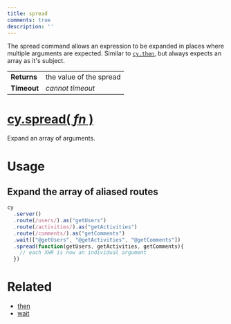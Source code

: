 ```yaml
---
title: spread
comments: true
description: ''
---
```


The spread command allows an expression to be expanded in places where multiple arguments are expected. Similar to [`cy.then`](https://on.cypress.io/api/then), but always expects an array as it's subject.

| | |
|--- | --- |
| **Returns** | the value of the spread |
| **Timeout** | *cannot timeout* |

# [cy.spread( *fn* )](#usage)

Expand an array of arguments.

# Usage

## Expand the array of aliased routes

```javascript
cy
  .server()
  .route(/users/).as("getUsers")
  .route(/activities/).as("getActivities")
  .route(/comments/).as("getComments")
  .wait(["@getUsers", "@getActivities", "@getComments"])
  .spread(function(getUsers, getActivities, getComments){
    // each XHR is now an individual argument
  })
```

# Related

- [then](https://on.cypress.io/api/then)
- [wait](https://on.cypress.io/api/wait)
